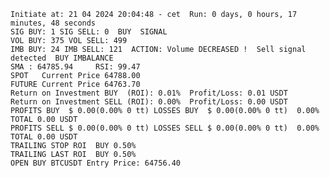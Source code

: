    Initiate at: 21 04 2024 20:04:48 - cet  Run: 0 days, 0 hours, 17 minutes, 48 seconds
    SIG BUY: 1 SIG SELL: 0  BUY  SIGNAL
    VOL BUY: 375 VOL SELL: 499
    IMB BUY: 24 IMB SELL: 121  ACTION: Volume DECREASED !  Sell signal detected  BUY IMBALANCE
    SMA : 64785.94     RSI: 99.47
    SPOT   Current Price 64788.00
    FUTURE Current Price 64763.70
    Return on Investment BUY  (ROI): 0.01%  Profit/Loss: 0.01 USDT
    Return on Investment SELL (ROI): 0.00%  Profit/Loss: 0.00 USDT
    PROFITS BUY  $ 0.00(0.00% 0 tt) LOSSES BUY  $ 0.00(0.00% 0 tt)  0.00%  TOTAL 0.00 USDT
    PROFITS SELL $ 0.00(0.00% 0 tt) LOSSES SELL $ 0.00(0.00% 0 tt)  0.00%  TOTAL 0.00 USDT
    TRAILING STOP ROI  BUY 0.50%
    TRAILING LAST ROI  BUY 0.50%
    OPEN BUY BTCUSDT Entry Price: 64756.40
